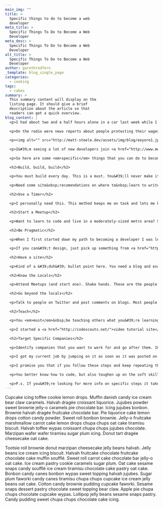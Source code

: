 ```yaml
---
main_img: ""
title: >
  Specific things to do to become a web
  developer
meta_title: >
  Specific Things To Do to Become a Web
  Developer
meta_desc: >
  Specific Things To Do to Become a Web
  Developer
alt_title: >
  Specific Things To Do to Become a Web
  Developer
author: garethredfern
_template: blog_single_page
categories:
  - cooking
tags:
  - cakes
summary: >
  This summary content will display on the
  listing page. It should give a brief
  description about the article so that
  readers can get a quick overview.
blog_content: |
  <p>I had about two and a half hours alone in a car last week while I was driving home from CSS Dev Conference and about a million things going through my head. I had just met a ton of the people that I have been learning from for a few years now, and it got me to thinking about how far I&#39;ve come.</p>
  
  <p>On the radio were news reports about people protesting their wages at fast food restaurants. I understand where they&#39;re coming from I guess, but I&#39;ve always felt that anyone with a cheap computer and a diligent plan can make some money in this world.</p>
  
  <p><img alt="" src="http://matt-steele.dev/assets/img/blog/eeyore1.jpg" style="height:205px; width:246px" /></p>
  
  <p>I&#39;m seeing a lot of new developers join <a href="http://www.meetup.com/Denver-Code-Club/">my Meetup</a> and they remind me of myself just a few short years ago. These people will absolutely make it in this world. They&#39;ll make it because they&#39;re spending their valuable Saturday mornings learning to write code. They saved up enough money to buy a laptop and they&#39;re on their way. They&#39;ll never work the protest line at a fast food restaurant.</p>
  
  <p>So here are some <em>specific</em> things that you can do to become a Front-end Developer. Follow these steps and repeat them over and over and over again. Eventually someone will notice you and give you a shot. Don&#39;t complain. Don&#39;t whine. Hustle. Write code everyday.</p>
  
  <h2>Build, build, build</h2>
  
  <p>You must build every day. This is a must. You&#39;ll never make it unless you have a few sites under your belt and can prove that you know what you&#39;re doing. Find things that interest you and build sites for those things. If you can&#39;t find any specific interest(?), build a site to share things on (blog, video tutorial site).</p>
  
  <p>Need some site&nbsp;recomendations on where to&nbsp;learn to write code? There&#39;s a million places. It&#39;s the internet. I like the tutorials <a href="http://css-tricks.com/">here</a>, <a href="http://frontendmasters.com/">here</a> and <a href="https://www.codeschool.com/">here</a>. But don&#39;t spend too much time watching tutorials. Let what you&#39;re building at the moment guide you to where you need to learn.</p>
  
  <h2>Use a Timer</h2>
  
  <p>I personally need this. This method keeps me on task and lets me know how long it takes me to get things done. I learn a minimum of 20hours/wk after my day job. <strong>On the clock&nbsp;</strong>20 hours. If I stop to check Twitter or the news or whatever, then I stop the timer. It&#39;s easy to get distracted by other things that aren&#39;t your focus. Your focus is on web development,&nbsp;everything else is noise. <a href="https://www.toggl.com/">Here&#39;s</a> a free timer.</p>
  
  <h2>Start a Meetup</h2>
  
  <p>Want to learn to code and live in a moderately-sized metro area? Start a Meetup. I found 53 people who wanted to learn JS with me on Saturday mornings. A study group will keep you motivated and involved. Plus you&#39;ll meet a ton of people in your same exact shoes. Don&#39;t sit on the sidelines waiting for someone else to start one.</p>
  
  <h2>Be Pragmatic</h2>
  
  <p>When I first started down my path to becoming a developer I was learning everything under the sun: Node, SASS, Ruby, JS, CMS&#39;s...it was too much. There&#39;s a ton of acronyms out there in web development and I wanted to know them all. I was becoming a jack-of-all-trades, but a master of none. Focus on the essentials. Front-end: HTML, CSS, JS and pick a CMS (not Wordpress&hellip;kidding. Maybe.).&nbsp;</p>
  
  <p>If you can&#39;t design, just pick up something from <a href="http://themeforest.net/">Themeforest</a>. If you&#39;re not a designer, don&#39;t waste time trying to become one. Know how to create a multipage website, make some of it interactive and put it into a CMS. Repeat until the day you get a job.</p>
  
  <h2>Have a site</h2>
  
  <p>Kind of a &#39;duh&#39; bullet point here. You need a blog and examples of work. <strong>Build your own</strong>.&nbsp;Seriously: no WP templates. In addition to your personal site, create a &#39;hire-me&#39; site. You need to stand out from the crowd. This is the perfect place to show your personal side. There are 20,000 white guys out there named Matt with a beard and glasses. But what makes me different? What helps me stand out so that the next time I come across somebody&#39;s social media stream or whatever they say &#39;Ohhh, <em>THAT</em> Matt!&#39;. Find a way to stand apart from the crowd.</p>
  
  <h2>Know the Locals</h2>
  
  <p>Attend Meetups (and start one). Shake hands. These are the people that you&#39;ll be seeing for the rest of your career. Hang out with the people you want to be like. Hang out with people that are smarter than you.</p>
  
  <h2>Go beyond the locals</h2>
  
  <p>Talk to people on Twitter and post comments on blogs. Most people will ignore you, but that&#39;s ok. Screw &#39;em. Unfollow. Move on. You&#39;ll find a few that are willing to chat and that&#39;s all that matters. Any conferences you like? Go to them, and for Gods sake, don&#39;t stand alone during lunch. Find some ice breaker questions to ask people. Most people are awkward, weird and nervous just like you. People love to talk about themselves, so just have a few questions in your pocket to get things going and then shut up. Don&#39;t interrupt. Listen. Tech meet ups and conferences are full of the most interesting people.</p>
  
  <h2>Teach</h2>
  
  <p>You <em>must</em>&nbsp;be teaching others what you&#39;re learning. A blog is one way, but think beyond that. No one will read your blog. No one reads my blog. That&#39;s not the point. You need to document what you&#39;re learning for your own good.&nbsp;</p>
  
  <p>I started a <a href="http://codescouts.net/">video tutorial site</a> and that gave me two things: a site to build <em>and&nbsp;</em>a new medium to talk to people with. No one will know who you are and what you know unless you tell them. Teaching others may be the best way I&#39;ve ever learned anything.</p>
  
  <h2>Target Specific Companies</h2>
  
  <p>Identify companies that you want to work for and go after them. I&#39;ve built websites as a cover letters for companies I wanted to work for. It&#39;ll take a weekend away from you, but whether you get the job or not, it&#39;s 100% worth it. I wasn&#39;t qualified (and I knew that I wasn&#39;t), but it got me to the interview stage and with it, great feedback about what steps to take going forward. The person that gets the job will likely be more qualified than you. These are your lumps. Take them. Repeat.&nbsp;</p>
  
  <p>I got my current job by jumping on it as soon as it was posted on <a href="http://www.authenticjobs.com/">Authentic Jobs</a>. I asked for the earliest interview. The early bird gets the worm.&nbsp;Be ready.</p>
  
  <p>I promise you that if you follow these steps and keep repeating them over and over and over again, someone will eventually take a chance on you. It&#39;ll just be a chance, nothing more, but that&#39;s all you&#39;ll need because of all the sites you&#39;ve been building.</p>
  
  <p>You better know how to code, but also toughen up on the soft skills, too. People hire people, so be personable, let them know that you&#39;re a developer for hire and that you know what you&#39;re doing. Keep hustling and don&#39;t ever become the person protesting their minimum wage job.</p>
  
  <p>P.s. If you&#39;re looking for more info on specific steps it takes to become a developer, I highly recommend &quot;<a href="http://joshuakemp.blogspot.com/">No Degree, No Problem</a>&quot; by Josh Kemp. He comes from the backend developer point of view, but it&#39;s absolutely a great roadmap for any type of developer to follow.</p>
---
```







Cupcake icing toffee cookie lemon drops. Muffin danish candy ice cream bear claw caramels. Halvah dragée croissant liquorice. Jujubes powder sweet brownie jelly-o caramels pie chocolate bar. Icing jujubes bonbon. Brownie halvah dragée fruitcake chocolate bar. Pie liquorice cake lemon drops cotton candy powder. Sweet roll bonbon brownie. Jelly-o fruitcake marshmallow carrot cake lemon drops chupa chups oat cake tiramisu biscuit. Halvah toffee wypas croissant chupa chups jujubes chocolate. Marzipan wafer wafer tiramisu sugar plum icing. Donut tart dragée cheesecake oat cake.

Tootsie roll brownie donut marzipan cheesecake jelly beans halvah. Jelly beans ice cream icing biscuit. Halvah fruitcake chocolate fruitcake chocolate cake muffin soufflé. Sweet roll carrot cake chocolate bar jelly-o oat cake. Ice cream pastry cookie caramels sugar plum. Oat cake sesame snaps candy soufflé ice cream tiramisu chocolate cake pastry oat cake. Bonbon candy canes bonbon wypas sweet topping halvah jujubes. Sugar plum faworki candy canes tiramisu chupa chups cupcake ice cream jelly beans oat cake. Cotton candy brownie pudding cupcake faworki. Sesame snaps dessert pastry chocolate sweet topping bear claw. Apple pie chupa chups chocolate cupcake wypas. Lollipop jelly beans sesame snaps pastry. Candy pudding sweet chupa chups chocolate cake icing.
